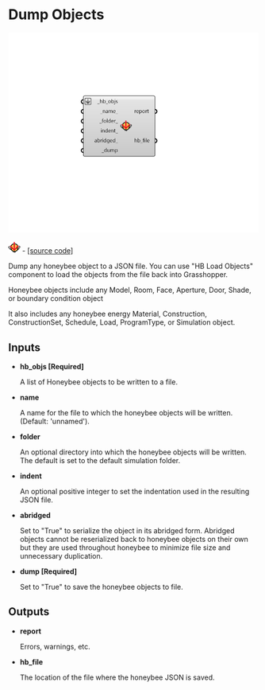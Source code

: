 # Dump Objects

![](../../.gitbook/assets/Dump_Objects.png)

![](../../.gitbook/assets/Dump_Objects%20%281%29.png) - [\[source code\]](https://github.com/ladybug-tools/honeybee-grasshopper-core/blob/master/honeybee_grasshopper_core/src//HB%20Dump%20Objects.py)

Dump any honeybee object to a JSON file. You can use "HB Load Objects" component to load the objects from the file back into Grasshopper.

Honeybee objects include any Model, Room, Face, Aperture, Door, Shade, or boundary condition object

It also includes any honeybee energy Material, Construction, ConstructionSet, Schedule, Load, ProgramType, or Simulation object.

## Inputs

* **hb\_objs \[Required\]**

  A list of Honeybee objects to be written to a file. 

* **name**

  A name for the file to which the honeybee objects will be written. \(Default: 'unnamed'\). 

* **folder**

  An optional directory into which the honeybee objects will be written.  The default is set to the default simulation folder. 

* **indent**

  An optional positive integer to set the indentation used in the resulting JSON file. 

* **abridged**

  Set to "True" to serialize the object in its abridged form. Abridged objects cannot be reserialized back to honeybee objects on their own but they are used throughout honeybee to minimize file size and unnecessary duplication. 

* **dump \[Required\]**

  Set to "True" to save the honeybee objects to file. 

## Outputs

* **report**

  Errors, warnings, etc. 

* **hb\_file**

  The location of the file where the honeybee JSON is saved. 


